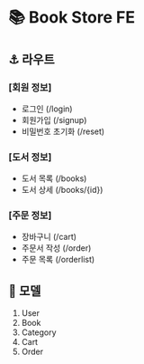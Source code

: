 # 📚 Book Store FE

## ⚓️ 라우트

### [회원 정보]

- 로그인 (/login)
- 회원가입 (/signup)
- 비밀번호 초기화 (/reset)

### [도서 정보]

- 도서 목록 (/books)
- 도서 상세 (/books/{id})

### [주문 정보]

- 장바구니 (/cart)
- 주문서 작성 (/order)
- 주문 목록 (/orderlist)

## 📐 모델

1. User
2. Book
3. Category
4. Cart
5. Order
